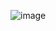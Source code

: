 ![image](https://user-images.githubusercontent.com/81530929/164462643-aa8eeca7-0c84-4b69-88dd-3692078c6aa6.png)
